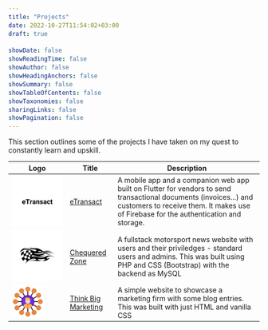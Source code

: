 ```yaml
---
title: "Projects"
date: 2022-10-27T11:54:02+03:00
draft: true

showDate: false
showReadingTime: false
showAuthor: false
showHeadingAnchors: false
showSummary: false
showTableOfContents: false
showTaxonomies: false
sharingLinks: false
showPagination: false
---
```


This section outlines some of the projects I have taken on my quest to constantly learn and upskill.

<table>
    <thead>
        <tr>
            <th>Logo</th>
            <th>Title</th>
            <th>Description</th>
        </tr>
    </thead>
    <tbody>
         <tr>
            <td><img class="customEntitityAlbum" src="img/etransact-text-logo.png"/></td>
            <td><a target="_blank" href="https://github.com/insidemordecai/etransact/">eTransact</a></td>
            <td>A mobile app and a companion web app built on Flutter for vendors to send transactional documents (invoices...) and customers to receive them. It makes use of Firebase for the authentication and storage. </td>
        </tr>
         <tr>
            <td><img class="customEntitityAlbum" src="img/cz-logo.png"/></td>
            <td><a target="_blank" href="https://github.com/insidemordecai/chequered-zone/">Chequered Zone</a></td>
            <td>A fullstack motorsport news website with users and their priviledges - standard users and admins. This was built using PHP and CSS (Bootstrap) with the backend as MySQL</td>
        </tr>
         <tr>
            <td><img class="customEntitityAlbum" src="img/tbm-logo.png"/></td>
            <td><a target="_blank" href="https://github.com/insidemordecai/think-big-marketing/">Think Big Marketing</a></td>
            <td>A simple website to showcase a marketing firm with some blog entries. This was built with just HTML and vanilla CSS</td>
        </tr>
    </tbody>
</table>
